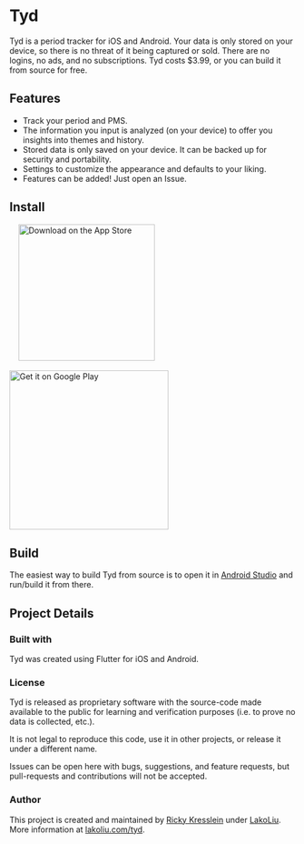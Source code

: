 # Tyd
Tyd is a period tracker for iOS and Android. Your data is only stored on your device, so there is no threat of it being captured or sold. There are no logins, no ads, and no subscriptions. Tyd costs $3.99, or you can build it from source for free.

## Features
- Track your period and PMS.
- The information you input is analyzed (on your device) to offer you insights into themes and history.
- Stored data is only saved on your device. It can be backed up for security and portability.
- Settings to customize the appearance and defaults to your liking.
- Features can be added! Just open an Issue.


## Install
&nbsp;&nbsp;&nbsp;&nbsp;<a href="https://apps.apple.com/app/tyd-period-tracker/id6444418659?platform=iphone"><img width='240' alt="Download on the App Store" src="https://lakoliu.com/assets/badges/app_store_black.svg"/></a>

<a href='https://play.google.com/store/apps/details?id=com.lakoliu.tyd&pcampaignid=pcampaignidMKT-Other-global-all-co-prtnr-py-PartBadge-Mar2515-1'><img width='280' alt='Get it on Google Play' src='https://play.google.com/intl/en_us/badges/static/images/badges/en_badge_web_generic.png'/></a>

## Build
The easiest way to build Tyd from source is to open it in [Android Studio](https://developer.android.com/studio) and run/build it from there.

## Project Details
### Built with
Tyd was created using Flutter for iOS and Android.

### License
Tyd is released as proprietary software with the source-code made available to the public for learning and verification purposes (i.e. to prove no data is collected, etc.).

It is not legal to reproduce this code, use it in other projects, or release it under a different name.

Issues can be open here with bugs, suggestions, and feature requests, but pull-requests and contributions will not be accepted.

### Author
This project is created and maintained by [Ricky Kresslein](https://kressle.in) under [LakoLiu](https://lakoliu.com). More information at [lakoliu.com/tyd](https://lakoliu.com/tyd).